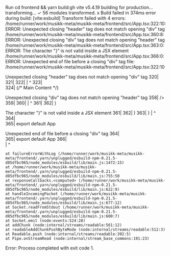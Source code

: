 Run cd frontend && yarn build:gh
vite v5.4.19 building for production...
transforming...
✓ 56 modules transformed.
x Build failed in 374ms
error during build:
[vite:esbuild] Transform failed with 4 errors:
/home/runner/work/musikk-meta/musikk-meta/frontend/src/App.tsx:322:10: ERROR: Unexpected closing "header" tag does not match opening "div" tag
/home/runner/work/musikk-meta/musikk-meta/frontend/src/App.tsx:360:8: ERROR: Unexpected closing "div" tag does not match opening "header" tag
/home/runner/work/musikk-meta/musikk-meta/frontend/src/App.tsx:363:0: ERROR: The character "}" is not valid inside a JSX element
/home/runner/work/musikk-meta/musikk-meta/frontend/src/App.tsx:366:0: ERROR: Unexpected end of file before a closing "div" tag
file: /home/runner/work/musikk-meta/musikk-meta/frontend/src/App.tsx:322:10

Unexpected closing "header" tag does not match opening "div" tag
320|              </Dialog>
321|            </div>
322|          </header>
   |            ^
323|  
324|          {/* Main Content */}

Unexpected closing "div" tag does not match opening "header" tag
358|            />
359|          </Suspense>
360|        </div>
   |          ^
361|      </div>
362|    )

The character "}" is not valid inside a JSX element
361|      </div>
362|    )
363|  }
   |  ^
364|  
365|  export default App

Unexpected end of file before a closing "div" tag
364|  
365|  export default App
366|  
   |  ^

    at failureErrorWithLog (/home/runner/work/musikk-meta/musikk-meta/frontend/.yarn/unplugged/esbuild-npm-0.21.5-d85dfbc965/node_modules/esbuild/lib/main.js:1472:15)
    at /home/runner/work/musikk-meta/musikk-meta/frontend/.yarn/unplugged/esbuild-npm-0.21.5-d85dfbc965/node_modules/esbuild/lib/main.js:755:50
    at responseCallbacks.<computed> (/home/runner/work/musikk-meta/musikk-meta/frontend/.yarn/unplugged/esbuild-npm-0.21.5-d85dfbc965/node_modules/esbuild/lib/main.js:622:9)
    at handleIncomingPacket (/home/runner/work/musikk-meta/musikk-meta/frontend/.yarn/unplugged/esbuild-npm-0.21.5-d85dfbc965/node_modules/esbuild/lib/main.js:677:12)
    at Socket.readFromStdout (/home/runner/work/musikk-meta/musikk-meta/frontend/.yarn/unplugged/esbuild-npm-0.21.5-d85dfbc965/node_modules/esbuild/lib/main.js:600:7)
    at Socket.emit (node:events:524:28)
    at addChunk (node:internal/streams/readable:561:12)
    at readableAddChunkPushByteMode (node:internal/streams/readable:512:3)
    at Readable.push (node:internal/streams/readable:392:5)
    at Pipe.onStreamRead (node:internal/stream_base_commons:191:23)
Error: Process completed with exit code 1.